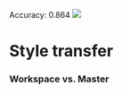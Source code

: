 Accuracy: 0.864
![](https://asset.cml.dev/9675d3573e8c7788f8214fc6e207197ae7c5f496?cml=png)
# Style transfer
### Workspace vs. Master
